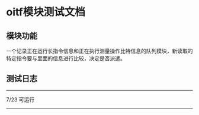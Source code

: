 oitf模块测试文档
===

模块功能
---
一个记录正在运行长指令信息和正在执行测量操作比特信息的队列模块，新读取的特定指令要与里面的信息进行比较，决定是否派遣。


测试日志
---
----------------
7/23
可运行

----------------